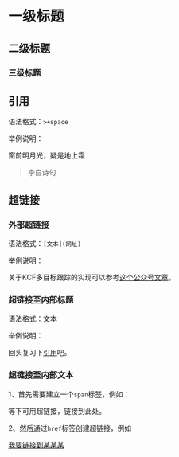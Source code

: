 # 一级标题

## 二级标题

### 三级标题



## 引用

语法格式：`>+space`

举例说明：

窗前明月光，疑是地上霜

> 李白诗句

## 超链接

### 外部超链接

语法格式：`[文本](网址)`

举例说明：

关于KCF多目标跟踪的实现可以参考[这个公众号文章](https://mp.weixin.qq.com/s?__biz=MzI5MDUyMDIxNA==&mid=2247486265&idx=1&sn=a71c1854ada0dbc51c8c5827f408f77e&chksm=ec1fe6c0db686fd6175b1c49608603f623039ad16fa5e1374cbe64a0cbfe1f78137750802b71&mpshare=1&scene=24&srcid=0715NmLMWWskzf4yP44dZIZq&sharer_sharetime=1594812209334&sharer_shareid=e6009cae6efe543b4a1a2150aaab35af&ascene=14&devicetype=android-29&version=2700103b&nettype=cmnet&abtest_cookie=AAACAA%3D%3D&lang=zh_CN&exportkey=AyEtAz3eHSy4zmS8WjbO4qw%3D&pass_ticket=rmQwysi%2F0UWwQpg16cbnrwmmEza38YZEvGjLOWmmuQ5ZxQZmbylTWiPLZvH22TSK&wx_header=0)。

### 超链接至内部标题

语法格式：[文本](#标题名)

举例说明：

回头复习下[引用](#引用)吧。

### 超链接至内部文本

1、首先需要建立一个`span`标签，例如：

<span name = "name_ref">等下可用超链接，链接到此处。</span>

2、然后通过`href`标签创建超链接，例如

<a href="#name_ref">我要链接到某某某</a> 